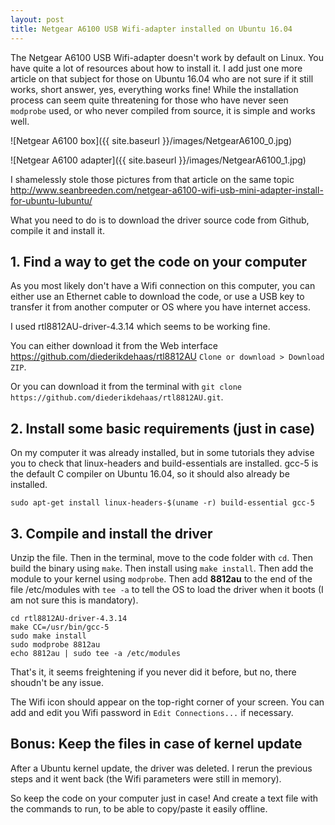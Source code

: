 ```yaml
---
layout: post
title: Netgear A6100 USB Wifi-adapter installed on Ubuntu 16.04
---
```


The Netgear A6100 USB Wifi-adapter doesn't work by default on Linux. You have quite a lot of resources about how to install it. I add just one more article on that subject for those on Ubuntu 16.04 who are not sure if it still works, short answer, yes, everything works fine! While the installation process can seem quite threatening for those who have never seen `modprobe` used, or who never compiled from source, it is simple and works well.

![Netgear A6100 box]({{ site.baseurl }}/images/NetgearA6100_0.jpg)

![Netgear A6100 adapter]({{ site.baseurl }}/images/NetgearA6100_1.jpg)

I shamelessly stole those pictures from that article on the same topic http://www.seanbreeden.com/netgear-a6100-wifi-usb-mini-adapter-install-for-ubuntu-lubuntu/

What you need to do is to download the driver source code from Github, compile it and install it.

## 1. Find a way to get the code on your computer

As you most likely don't have a Wifi connection on this computer, you can either use an Ethernet cable to download the code, or use a USB key to transfer it from another computer or OS where you have internet access.

I used rtl8812AU-driver-4.3.14 which seems to be working fine.

You can either download it from the Web interface https://github.com/diederikdehaas/rtl8812AU `Clone or download > Download ZIP`.

Or you can download it from the terminal with `git clone https://github.com/diederikdehaas/rtl8812AU.git`.

## 2. Install some basic requirements (just in case)

On my computer it was already installed, but in some tutorials they advise you to check that linux-headers and build-essentials are installed. gcc-5 is the default C compiler on Ubuntu 16.04, so it should also already be installed.

```
sudo apt-get install linux-headers-$(uname -r) build-essential gcc-5
```

## 3. Compile and install the driver

Unzip the file. Then in the terminal, move to the code folder with `cd`. Then build the binary using `make`. Then install using `make install`. Then add the module to your kernel using `modprobe`. Then add **8812au** to the end of the file /etc/modules with `tee -a` to tell the OS to load the driver when it boots (I am not sure this is mandatory).

```
cd rtl8812AU-driver-4.3.14
make CC=/usr/bin/gcc-5
sudo make install
sudo modprobe 8812au
echo 8812au | sudo tee -a /etc/modules
```

That's it, it seems freightening if you never did it before, but no, there shoudn't be any issue.

The Wifi icon should appear on the top-right corner of your screen. You can add and edit you Wifi password in `Edit Connections...` if necessary.

## Bonus: Keep the files in case of kernel update

After a Ubuntu kernel update, the driver was deleted. I rerun the previous steps and it went back (the Wifi parameters were still in memory).

So keep the code on your computer just in case! And create a text file with the commands to run, to be able to copy/paste it easily offline.
